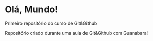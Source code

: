 # Olá, Mundo!
 Primeiro repositório do curso de Git&Github

Repositório criado durante uma aula de Git&Github com Guanabara!
    